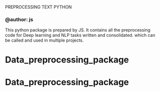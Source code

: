 PREPROCESSING TEXT PYTHON

### @author: js

This python package is prepared by JS.
It contains all the preprocessing code for Deep learning and NLP tasks written and consolidated.
which can be called and used in multiple projects.


# Data_preprocessing_package
# Data_preprocessing_package
